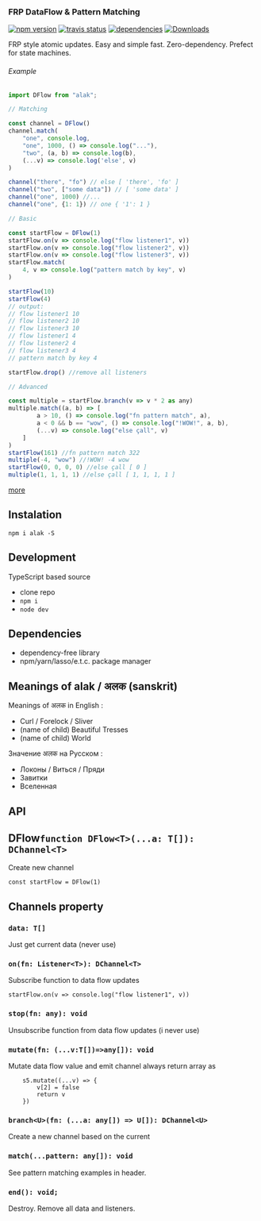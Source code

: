 
### FRP DataFlow & Pattern Matching
[![npm version](https://badge.fury.io/js/alak.svg)](https://badge.fury.io/js/alak)
[![travis status](https://travis-ci.org/gleba/alak.svg?branch=master)](https://travis-ci.org/gleba/alak)
[![dependencies](https://david-dm.org/ramda/ramda.svg)](https://david-dm.org/ramda/ramda)
[![Downloads](https://img.shields.io/npm/dt/git-status.svg)](https://www.npmjs.com/package/git-status)

FRP style atomic updates.
Easy and simple fast.
Zero-dependency.
Prefect for state machines.

###### Example
```javascript
import DFlow from "alak";

// Matching  

const channel = DFlow()
channel.match(
    "one", console.log,
    "one", 1000, () => console.log("..."),
    "two", (a, b) => console.log(b),
    (...v) => console.log('else', v)
)

channel("there", "fo") // else [ 'there', 'fo' ]
channel("two", ["some data"]) // [ 'some data' ]
channel("one", 1000) //...
channel("one", {1: 1}) // one { '1': 1 }

// Basic 

const startFlow = DFlow(1)
startFlow.on(v => console.log("flow listener1", v))
startFlow.on(v => console.log("flow listener2", v))
startFlow.on(v => console.log("flow listener3", v))
startFlow.match(
    4, v => console.log("pattern match by key", v)
)

startFlow(10)
startFlow(4)
// output:
// flow listener1 10
// flow listener2 10
// flow listener3 10
// flow listener1 4
// flow listener2 4
// flow listener3 4
// pattern match by key 4

startFlow.drop() //remove all listeners

// Advanced

const multiple = startFlow.branch(v => v * 2 as any)
multiple.match((a, b) => [
        a > 10, () => console.log("fn pattern match", a),
        a < 0 && b == "wow", () => console.log("!WOW!", a, b),
        (...v) => console.log("else çall", v)
    ]
)
startFlow(161) //fn pattern match 322
multiple(-4, "wow") //!WOW! -4 wow
startFlow(0, 0, 0, 0) //else çall [ 0 ]
multiple(1, 1, 1, 1) //else çall [ 1, 1, 1, 1 ]
```
[more](https://github.com/gleba/alak/blob/master/tests/)

## Instalation 
`npm i alak -S`

## Development
TypeScript based source
- clone repo
- `npm i`
- `node dev`


## Dependencies 
- dependency-free library
- npm/yarn/lasso/e.t.c. package manager

## Meanings of alak / अलक  (sanskrit)

Meanings of अलक in English :
- Curl / Forelock / Sliver 
- (name of child) Beautiful Tresses
- (name of child) World 

Значение अलक на Русском : 
- Локоны / Виться / Пряди  
- Завитки
- Вселенная

## API

## DFlow`function DFlow<T>(...a: T[]): DChannel<T>`
Create new channel
```
const startFlow = DFlow(1) 
``` 
## Channels property
### `data: T[]`
Just get current data (never use)
### `on(fn: Listener<T>): DChannel<T>`
Subscribe function to data flow updates
```
startFlow.on(v => console.log("flow listener1", v))
```
### `stop(fn: any): void`
Unsubscribe function from data flow updates
(i never use)

### `mutate(fn: (...v:T[])=>any[]): void`
Mutate data flow value and emit channel
always return array as  
```
    s5.mutate((...v) => {        
        v[2] = false
        return v
    })

```
### `branch<U>(fn: (...a: any[]) => U[]): DChannel<U>`
Create a new channel based on the current 

### `match(...pattern: any[]): void`
See pattern matching examples in header.

### `end(): void;`
Destroy. Remove all data and listeners.
